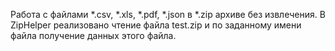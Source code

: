 Работа с файлами *.csv, *.xls, *.pdf, *.json в *.zip архиве без извлечения.
В ZipHelper реализовано чтение файла test.zip и по заданному имени файла получение данных этого файла. 
